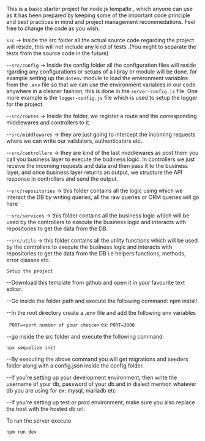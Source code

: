 This is a basic starter project for node.js tempalte , which anyone can use as it has been prepared by keeping some of the important code principle and best practices in mind and project management recommedations. Feel free to change the code as you wish.


`src` -> Inside the src folder all the actual source code regarding the project will reside, this will not include any kind of tests .(You might to separate the tests from the source code in the future)

--`src/config` -> Inside the config folder all the configuration files will reside rgarding any configurations or setups of a libray or module will be done. for example setting up the `dotenv` module to load the environment variables from the `.env` file so that we can use the environment variables in our code anywhere in a cleaner fashion, this is done in the `server-config.js` file. One more example is the `logger-config.js` file which is used to setup the logger for the project.

--`src/routes` -> Inside the folder, we register a route and the corresponding middlewares and controllers to it.

--`src/middlewares` -> they are just going to intercept the incoming requests where we can write our validators, authenticators etc..

--`src/controllers` -> they are kind of the last middlewares as post them you call you business layer to execute the budiness logic. In controllers we just receive the incoming requests and data and then pass it to the business layer, and once business layer returns an output, we structure the API response in controllers and send the output.

--`src/repositories` ->  this folder contains all the logic using which we interact the DB by writing queries, all the raw queries or ORM queries will go here

--`src/services` -> this folder contains all the business logic which will be used by the controllers to execute the business logic and interacts with repositories to get the data from the DB.

--`src/utils` -> this folder contains all the utility functions which will be used by the controllers to execute the business logic and interacts with repositories to get the data from the DB i.e helpers functions, methods, error classes etc.





`Setup the project`

--Download this template from github and open it in your favourite text editor.

--Go inside the folder path and execute the following command:
npm install

--In the root directory create a .env file and add the following env variables

   ` PORT=<port number of your choice>`
ex:   `PORT=3000`


--go inside the src folder and execute the following command:

 `npx sequelize init`


--By executing the above command you will get migrations and seeders folder along with a config.json inside the config folder.

--If you're setting up your development environment, then write the username of your db, password of your db and in dialect mention whatever db you are using for ex: mysql, mariadb etc

--If you're setting up test or prod environment, make sure you also replace the host with the hosted db url.

To run the server execute

`npm run dev`